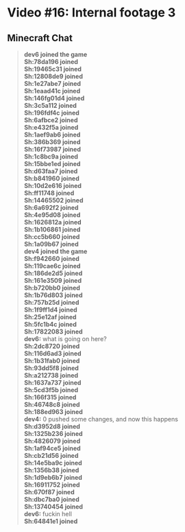 # Video #16: Internal footage 3
## Minecraft Chat
> **dev6 joined the game**  
> **Sh:78da196 joined**  
> **Sh:19465c31 joined**  
> **Sh:12808de9 joined**  
> **Sh:1e27abe7 joined**  
> **Sh:1eaad41c joined**  
> **Sh:146fg01d4 joined**  
> **Sh:3c5a112 joined**  
> **Sh:196fdf4c joined**  
> **Sh:6afbce2 joined**  
> **Sh:e432f5a joined**  
> **Sh:1aef9ab6 joined**  
> **Sh:386b369 joined**  
> **Sh:16f73987 joined**  
> **Sh:1c8bc9a joined**  
> **Sh:15bbe1ed joined**  
> **Sh:d63faa7 joined**  
> **Sh:b841960 joined**  
> **Sh:10d2e616 joined**  
> **Sh:ff11748 joined**  
> **Sh:14465502 joined**  
> **Sh:6a692f2 joined**  
> **Sh:4e95d08 joined**  
> **Sh:1626812a joined**  
> **Sh:1b106861 joined**  
> **Sh:cc5b660 joined**  
> **Sh:1a09b67 joined**  
> **dev4 joined the game**  
> **Sh:f942660 joined**  
> **Sh:119cae6c joined**  
> **Sh:186de2d5 joined**  
> **Sh:161e3509 joined**  
> **Sh:b720bb0 joined**  
> **Sh:1b76d803 joined**  
> **Sh:757b25d joined**  
> **Sh:1f9ff1d4 joined**  
> **Sh:25e12af joined**  
> **Sh:5fc1b4c joined**  
> **Sh:17822083 joined**  
> **dev6:** what is going on here?  
> **Sh:2dc8720 joined**  
> **Sh:116d6ad3 joined**  
> **Sh:1b31fab0 joined**  
> **Sh:93dd5f8 joined**  
> **Sh:a212738 joined**  
> **Sh:1637a737 joined**  
> **Sh:5cd3f5b joined**  
> **Sh:166f315 joined**  
> **Sh:46748c8 joined**  
> **Sh:188ed963 joined**  
> **dev4:** 0 pushed some changes, and now this happens  
> **Sh:d3952d8 joined**  
> **Sh:1325b236 joined**  
> **Sh:4826079 joined**  
> **Sh:1af94ce5 joined**  
> **Sh:cb21d56 joined**  
> **Sh:14e5ba9c joined**  
> **Sh:1356b38 joined**  
> **Sh:1d9eb6b7 joined**  
> **Sh:16911752 joined**  
> **Sh:670f87 joined**  
> **Sh:dbc7ba0 joined**  
> **Sh:13740454 joined**  
> **dev6:** fuckin hell  
> **Sh:64841e1 joined**   

